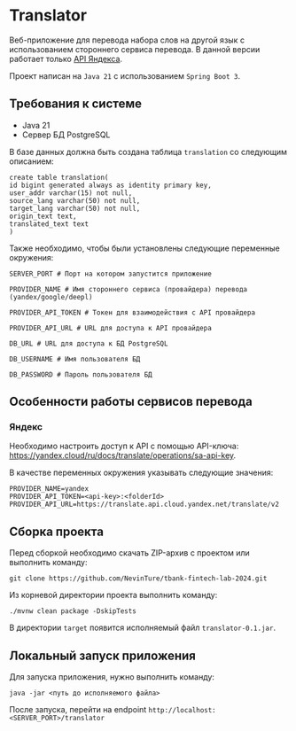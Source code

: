 # Translator

Веб-приложение для перевода набора слов на другой язык с использованием стороннего сервиса перевода.
В данной версии работает только [API Яндекса](https://yandex.cloud/ru/docs/translate/).

Проект написан на `Java 21` с использованием `Spring Boot 3`.

## Требования к системе

* Java 21
* Сервер БД PostgreSQL

В базе данных должна быть создана таблица `translation` со следующим описанием:

```postgresql
create table translation(
id bigint generated always as identity primary key,
user_addr varchar(15) not null,
source_lang varchar(50) not null,
target_lang varchar(50) not null,
origin_text text,
translated_text text
) 
```

Также необходимо, чтобы были установлены следующие переменные окружения:

```
SERVER_PORT # Порт на котором запустится приложение

PROVIDER_NAME # Имя стороннего сервиса (провайдера) перевода (yandex/google/deepl)

PROVIDER_API_TOKEN # Токен для взаимодействия с API провайдера

PROVIDER_API_URL # URL для доступа к API провайдера

DB_URL # URL для доступа к БД PostgreSQL

DB_USERNAME # Имя пользователя БД

DB_PASSWORD # Пароль пользователя БД 
```

##  Особенности работы сервисов перевода

### Яндекс

Необходимо настроить доступ к API с помощью API-ключа:
https://yandex.cloud/ru/docs/translate/operations/sa-api-key.

В качестве переменных окружения указывать следующие значения:

```
PROVIDER_NAME=yandex
PROVIDER_API_TOKEN=<api-key>:<folderId>
PROVIDER_API_URL=https://translate.api.cloud.yandex.net/translate/v2
```

## Сборка проекта

Перед сборкой необходимо скачать ZIP-архив с проектом или выполнить команду:
```commandline
git clone https://github.com/NevinTure/tbank-fintech-lab-2024.git
```
Из корневой директории проекта выполнить команду:
```
./mvnw clean package -DskipTests
```
В директории `target` появится исполняемый файл `translator-0.1.jar`.

## Локальный запуск приложения

Для запуска приложения, нужно выполнить команду:
```
java -jar <путь до исполняемого файла>
```
После запуска, перейти на endpoint `http://localhost:<SERVER_PORT>/translator`
